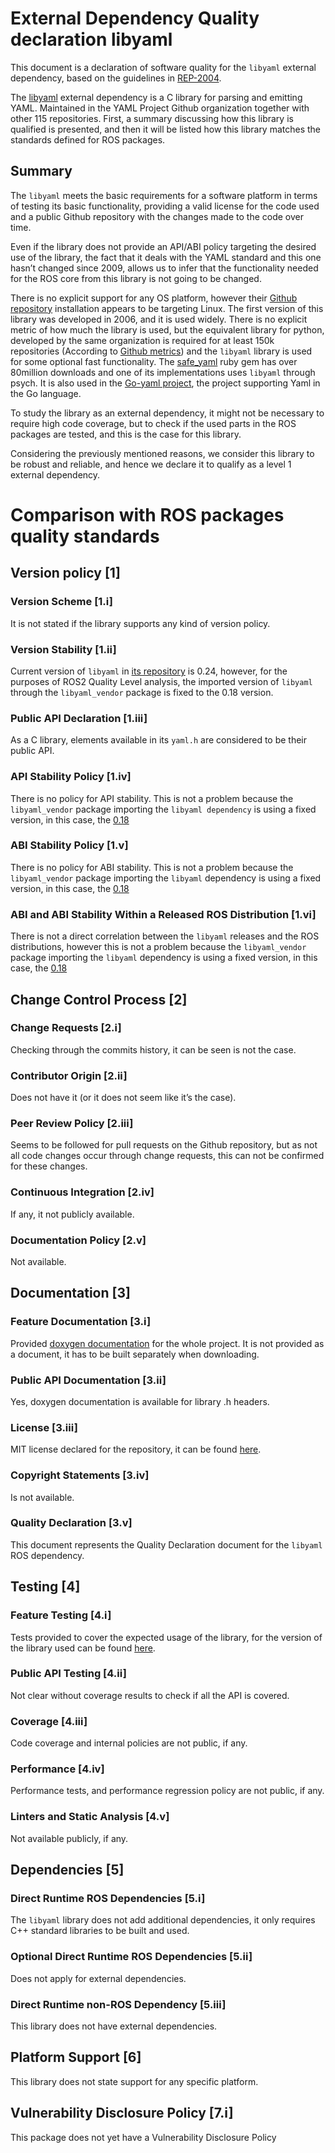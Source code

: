 
# External Dependency Quality declaration libyaml

This document is a declaration of software quality for the `libyaml` external dependency, based on the guidelines in [REP-2004](https://github.com/ros-infrastructure/rep/blob/rep-2004/rep-2004.rst).

The [libyaml](https://github.com/yaml/libyaml) external dependency is a C library for parsing and emitting YAML. Maintained in the YAML Project Github organization together with other 115 repositories. First, a summary discussing how this library is qualified is presented, and then it will be listed how this library matches the standards defined for ROS packages.

## Summary

The `libyaml` meets the basic requirements for a software platform in terms of testing its basic functionality, providing a valid license for the code used and a public Github repository with the changes made to the code over time.

Even if the library does not provide an API/ABI policy targeting the desired use of the library, the fact that it deals with the YAML standard and this one hasn’t changed since 2009, allows us to infer that the functionality needed for the ROS core from this library is not going to be changed.

There is no explicit support for any OS platform, however their [Github repository](https://github.com/yaml/libyaml) installation appears to be targeting Linux. The first version of this library was developed in 2006, and it is used widely. There is no explicit metric of how much the library is used, but the equivalent library for python, developed by the same organization is required for at least 150k repositories (According to [Github metrics](https://github.com/yaml/pyyaml/network/dependents?package_id=UGFja2FnZS01MjUyMjEzNQ%3D%3D)) and the `libyaml` library is used for some optional fast functionality. The [safe_yaml](https://rubygems.org/gems/safe_yaml) ruby gem has over 80million downloads and one of its implementations uses `libyaml` through psych. It is also used in the [Go-yaml project](https://github.com/go-yaml/yaml), the project supporting Yaml in the Go language.

To study the library as an external dependency, it might not be necessary to require high code coverage, but to check if the used parts in the ROS packages are tested, and this is the case for this library.

Considering the previously mentioned reasons, we consider this library to be robust and reliable, and hence we declare it to qualify as a level 1 external dependency.

# Comparison with ROS packages quality standards

## Version policy [1]

### Version Scheme [1.i]

It is not stated if the library supports any kind of version policy.

### Version Stability [1.ii]
    
Current version of `libyaml` in [its repository](https://github.com/yaml/libyaml) is  0.24, however, for the purposes of ROS2 Quality Level analysis, the imported version of `libyaml` through the `libyaml_vendor` package is fixed to the 0.18 version.

### Public API Declaration [1.iii]
    
As a C library, elements available in its `yaml.h` are considered to be their public API.

### API Stability Policy [1.iv]
    
There is no policy for API stability. This is not a problem because the `libyaml_vendor` package importing the `libyaml dependency` is using a fixed version, in this case, the [0.18](https://github.com/yaml/libyaml/tree/release-0.1.8)

### ABI Stability Policy [1.v]
    
There is no policy for ABI stability. This is not a problem because the `libyaml_vendor` package importing the `libyaml` dependency is using a fixed version, in this case, the [0.18](https://github.com/yaml/libyaml/tree/release-0.1.8)

### ABI and ABI Stability Within a Released ROS Distribution [1.vi]
    
There is not a direct correlation between the `libyaml` releases and the ROS distributions, however this is not a problem because the `libyaml_vendor` package importing the `libyaml` dependency is using a fixed version, in this case, the [0.18](https://github.com/yaml/libyaml/tree/release-0.1.8)


## Change Control Process [2]

### Change Requests [2.i]
    
Checking through the commits history, it can be seen is not the case.

### Contributor Origin [2.ii]
    
Does not have it (or it does not seem like it’s the case).

### Peer Review Policy [2.iii]
    
Seems to be followed for pull requests on the Github repository, but as not all code changes occur through change requests, this can not be confirmed for these changes.

### Continuous Integration [2.iv]

If any, it not publicly available.

### Documentation Policy [2.v]

Not available.

## Documentation [3]

### Feature Documentation [3.i]
    
Provided [doxygen documentation](https://github.com/yaml/libyaml/tree/master/doc) for the whole project. It is not provided as a document, it has to be built separately when downloading.

### Public API Documentation [3.ii]
    
Yes, doxygen documentation is available for library .h headers.

### License [3.iii]
    
MIT license declared for the repository, it can be found [here](https://github.com/yaml/libyaml/blob/master/LICENSE).

### Copyright Statements [3.iv]
    
Is not available.

### Quality Declaration [3.v]

This document represents the Quality Declaration document for the `libyaml` ROS dependency.

## Testing [4]

### Feature Testing [4.i]
    
Tests provided to cover the expected usage of the library, for the version of the library used can be found [here](https://github.com/yaml/libyaml/tree/release-0.1.8/tests).

### Public API Testing [4.ii]
   
Not clear without coverage results to check if all the API is covered.

### Coverage [4.iii]

Code coverage and internal policies are not public, if any.

### Performance [4.iv]
    
Performance tests, and performance regression policy are not public, if any.

### Linters and Static Analysis [4.v]
    
Not available publicly, if any.

## Dependencies [5]

### Direct Runtime ROS Dependencies [5.i]
    
The `libyaml` library does not add additional dependencies, it only requires C++ standard libraries to be built and used.

### Optional Direct Runtime ROS Dependencies [5.ii]
Does not apply for external dependencies.

### Direct Runtime non-ROS Dependency [5.iii]
This library does not have external dependencies.

## Platform Support [6]
This library does not state support for any specific platform.

## Vulnerability Disclosure Policy [7.i]

This package does not yet have a Vulnerability Disclosure Policy
